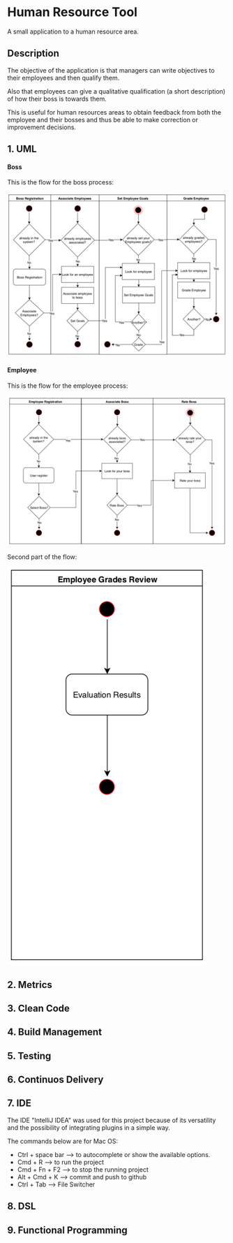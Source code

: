 # Human Resource Tool

A small application to a human resource area.

## Description 

The objective of the application is that managers can write objectives to their employees and then qualify them.

Also that employees can give a qualitative qualification (a short description) of how their boss is towards them.

This is useful for human resources areas to obtain feedback from both the employee and their bosses and thus be able to make correction or improvement decisions.

## 1. UML

#### Boss

This is the flow for the boss process:

![boss_flow](Documents/img/uml1.png)

#### Employee

This is the flow for the employee process:

![employee_flow1](Documents/img/uml2.png)

Second part of the flow:

![employee_flow2](Documents/img/uml3.png)

## 2. Metrics
## 3. Clean Code
## 4. Build Management
## 5. Testing
## 6. Continuos Delivery
## 7. IDE

The IDE "IntelliJ IDEA" was used for this project because of its versatility and the possibility of integrating plugins in a simple way.

The commands below are for Mac OS:

  - Ctrl + space bar --> to autocomplete or show the available options.
  - Cmd + R --> to run the project
  - Cmd + Fn + F2 --> to stop the running project
  - Alt + Cmd + K --> commit and push to github 
  - Ctrl + Tab --> File Switcher

## 8. DSL
## 9. Functional Programming 
